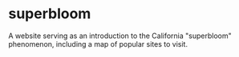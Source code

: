 # superbloom

A website serving as an introduction to the California "superbloom" phenomenon, including a map of popular sites to visit.
